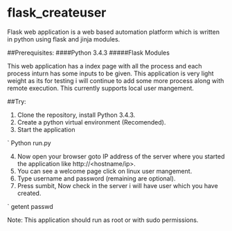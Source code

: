 # flask_createuser


Flask web application is a web based automation platform which is written in python using flask and jinja modules.

##Prerequisites:
####Python 3.4.3
#####Flask Modules

This web application has a index page with all the process and each process inturn has some inputs to be given. This application is very light weight as its for testing i will continue to add some more process along with remote execution. This currently supports local user mangement. 

##Try:

1. Clone the repository, install Python 3.4.3.
2. Create a python virtual environment (Recomended).
3. Start the application

` Python run.py

4. Now open your browser goto IP address of the server where you started the application like http://<hostname/ip>.
5. You can see a welcome page click on linux user mangement.
6. Type username and password (remaining are optional).
7. Press sumbit, Now check in the server i will have user which you have created.

` getent passwd <username>

Note: This application should run as root or with sudo permissions.
